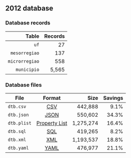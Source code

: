 ## 2012 database

### Database records

|          Table | Records |
| --------------:| -------:|
|           `uf` |      27 |
|  `mesorregiao` |     137 |
| `microrregiao` |     558 |
|    `municipio` |   5,565 |

### Database files

| File        | Format                                                       |      Size | Savings |
| ----------- |:------------------------------------------------------------:| ---------:| -------:|
| `dtb.csv`   | [CSV](https://en.wikipedia.org/wiki/Comma-separated_values)  |   442,888 |    9.1% |
| `dtb.json`  | [JSON](https://en.wikipedia.org/wiki/JSON)                   |   550,602 |   34.3% |
| `dtb.plist` | [Property List](https://en.wikipedia.org/wiki/Property_list) | 1,275,274 |   16.4% |
| `dtb.sql`   | [SQL](https://en.wikipedia.org/wiki/SQL)                     |   419,265 |    8.2% |
| `dtb.xml`   | [XML](https://en.wikipedia.org/wiki/XML)                     | 1,193,537 |   18.8% |
| `dtb.yaml`  | [YAML](https://en.wikipedia.org/wiki/YAML)                   |   476,977 |   21.1% |
